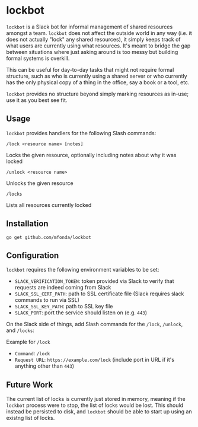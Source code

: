 # lockbot

`lockbot` is a Slack bot for informal management of shared resources amongst a team. `lockbot` does not affect
the outside world in any way (i.e. it does not actually "lock" any shared resources), it simply keeps track of
what users are currently using what resources. It's meant to bridge the gap between situations where just asking
around is too messy but building formal systems is overkill.

This can be useful for day-to-day tasks that might not require formal structure, such as who is currently using
a shared server or who currently has the only physical copy of a thing in the office, say a book or a tool, etc.

`lockbot` provides no structure beyond simply marking resources as in-use; use it as you best see fit.

## Usage

`lockbot` provides handlers for the following Slash commands:

```
/lock <resource name> [notes]
```
Locks the given resource, optionally including notes about why it was locked

```
/unlock <resource name>
```
Unlocks the given resource

```
/locks
```
Lists all resources currently locked

## Installation

```
go get github.com/mfonda/lockbot
```

## Configuration

`lockbot` requires the following environment variables to be set:

 - `SLACK_VERIFICATION_TOKEN`: token provided via Slack to verify that requests are indeed coming from Slack
 - `SLACK_SSL_CERT_PATH`: path to SSL certificate file (Slack requires slack commands to run via SSL)
 - `SLACK_SSL_KEY_PATH`: path to SSL key file
 - `SLACK_PORT`: port the service should listen on (e.g. `443`)

On the Slack side of things, add Slash commands for the `/lock`, `/unlock`, and `/locks`:

Example for `/lock`

 - `Command`: `/lock`
 - `Request URL`: `https://example.com/lock` (include port in URL if it's anything other than `443`)

## Future Work

The current list of locks is currently just stored in memory, meaning if the `lockbot` process were to stop,
the list of locks would be lost. This should instead be persisted to disk, and `lockbot` should be able to
start up using an existng list of locks.
